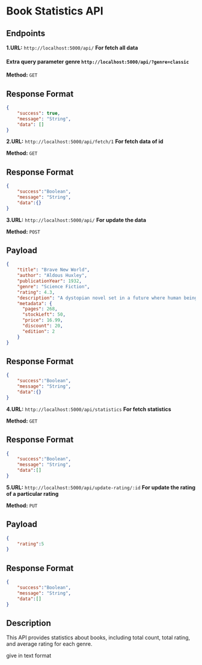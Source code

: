 # Book Statistics API

## Endpoints

**1.URL:** `http://localhost:5000/api/` **For fetch all data**
#### Extra query parameter genre `http://localhost:5000/api/?genre=classic`

**Method:** `GET`

## Response Format

```json
{
    "success": true,
    "message": "String",
    "data": []
}
```
**2.URL:** `http://localhost:5000/api/fetch/1`  **For fetch  data of id**

**Method:** `GET`

## Response Format

```json
{
    "success":"Boolean",
    "message": "String",
    "data":{}
}
```
**3.URL:** `http://localhost:5000/api/`  **For update the  data**

**Method:** `POST`

## Payload 
```json
{
    "title": "Brave New World",
    "author": "Aldous Huxley",
    "publicationYear": 1932,
    "genre": "Science Fiction",
    "rating": 4.3,
    "description": "A dystopian novel set in a future where human beings are manufactured and conditioned.",
    "metadata": {
      "pages": 268,
      "stockLeft": 50,
      "price": 16.99,
      "discount": 20,
      "edition": 2
    }
}
```
## Response Format

```json
{
    "success":"Boolean",
    "message": "String",
    "data":{}
}
```

**4.URL:** `http://localhost:5000/api/statistics`  **For fetch statistics**

**Method:** `GET`

## Response Format

```json
{
    "success":"Boolean",
    "message": "String",
    "data":[]
}
```
**5.URL:** `http://localhost:5000/api/update-rating/:id`  **For update the rating of a particular rating**

**Method:** `PUT`

## Payload

```json
{
    "rating":5
}
```
## Response Format

```json
{
    "success":"Boolean",
    "message": "String",
    "data":[]
}
```

## Description

This API provides statistics about books, including total count, total rating, and average rating for each genre.

give in text format

